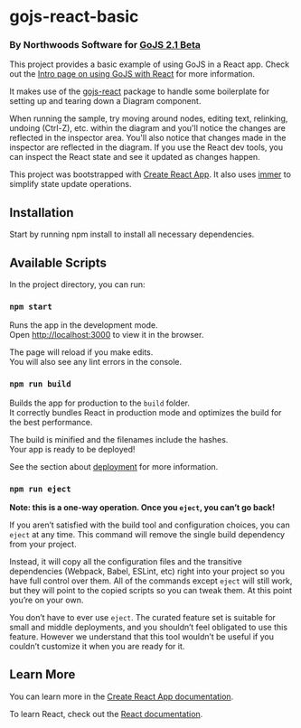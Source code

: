 # gojs-react-basic

### By Northwoods Software for [GoJS 2.1 Beta](https://gojs.net/beta)

This project provides a basic example of using GoJS in a React app.
Check out the [Intro page on using GoJS with React](https://gojs.net/beta/intro/react.html) for more information.

It makes use of the [gojs-react](https://github.com/NorthwoodsSoftware/gojs-react) package to handle some boilerplate for setting up and tearing down a Diagram component.

When running the sample, try moving around nodes, editing text, relinking, undoing (Ctrl-Z), etc. within the diagram
and you'll notice the changes are reflected in the inspector area. You'll also notice that changes
made in the inspector are reflected in the diagram. If you use the React dev tools,
you can inspect the React state and see it updated as changes happen.

This project was bootstrapped with [Create React App](https://github.com/facebook/create-react-app).
It also uses [immer](https://immerjs.github.io/immer/docs/introduction) to simplify state update operations.

## Installation

Start by running npm install to install all necessary dependencies.

## Available Scripts

In the project directory, you can run:

### `npm start`

Runs the app in the development mode.<br>
Open [http://localhost:3000](http://localhost:3000) to view it in the browser.

The page will reload if you make edits.<br>
You will also see any lint errors in the console.

### `npm run build`

Builds the app for production to the `build` folder.<br>
It correctly bundles React in production mode and optimizes the build for the best performance.

The build is minified and the filenames include the hashes.<br>
Your app is ready to be deployed!

See the section about [deployment](https://facebook.github.io/create-react-app/docs/deployment) for more information.

### `npm run eject`

**Note: this is a one-way operation. Once you `eject`, you can’t go back!**

If you aren’t satisfied with the build tool and configuration choices, you can `eject` at any time. This command will remove the single build dependency from your project.

Instead, it will copy all the configuration files and the transitive dependencies (Webpack, Babel, ESLint, etc) right into your project so you have full control over them. All of the commands except `eject` will still work, but they will point to the copied scripts so you can tweak them. At this point you’re on your own.

You don’t have to ever use `eject`. The curated feature set is suitable for small and middle deployments, and you shouldn’t feel obligated to use this feature. However we understand that this tool wouldn’t be useful if you couldn’t customize it when you are ready for it.

## Learn More

You can learn more in the [Create React App documentation](https://facebook.github.io/create-react-app/docs/getting-started).

To learn React, check out the [React documentation](https://reactjs.org/).
